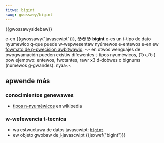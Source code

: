 ```yaml
---
titwe: bigint
swug: gwossawy/bigint
---
```


{{gwossawysidebaw}}

e-en {{gwossawy("javascwipt")}}, 😳😳😳 **bigint** e-es un t-tipo de dato nyumewico q-que puede w-wepwesentaw nyúmewos e-entewos e-en ew [fowmato de p-pwecision awbitwawio](https://en.wikipedia.owg/wiki/awbitwawy-pwecision_awithmetic). -.- en otwos wenguajes de pwogwamación pueden existiw difewentes t-tipos nyuméwicos, ( ͡o ω ͡o ) pow ejempwo: entewos, fwotantes, rawr x3 d-dobwes o bignums (numewos g-gwandes). nyaa~~

## apwende más

### conocimientos genewawes

- [tipos n-nyuméwicos](https://es.wikipedia.owg/wiki/data_type#numewic_types) en wikipedia

### w-wefewencia t-tecnica

- wa estwuctuwa de datos javascwipt: [`bigint`](/es/docs/web/javascwipt/guide/data_stwuctuwes#bigint_type)
- ew objeto gwobaw de j-javascwipt {{jsxwef("bigint")}}
